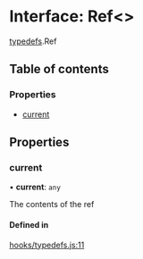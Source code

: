 # Interface: Ref<\>

[typedefs](../modules/typedefs.md).Ref

## Table of contents

### Properties

- [current](typedefs.Ref.md#current)

## Properties

### current

• **current**: `any`

The contents of the ref

#### Defined in

[hooks/typedefs.js:11](https://github.com/Twipped/hooks/blob/f27aaa6/hooks/typedefs.js#L11)
